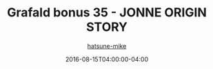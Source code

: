 ---
title: "Grafald bonus 35 - JONNE ORIGIN STORY"
type: "image"
date: 2016-08-15T04:00:00-04:00
draft: false
categories:
- blog
- projects
- grafald
image_path: "../img/2016/bonus_35.png"
alt_text: ""
author: "[hatsune-mike](https://cohost.org/hatsune-mike)"
---